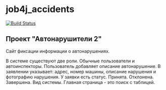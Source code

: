 # job4j_accidents
[![Build Status](https://app.travis-ci.com/ftptpf/job4j_accidents_sp.svg?branch=master)](https://app.travis-ci.com/ftptpf/job4j_accidents_sp)

## Проект "Автонарушители 2"

Сайт фиксации информации о автонарушениях.

В системе существуют две роли. Обычные пользователи и автоинспекторы.
Пользователь добавляет описание автонарушение.
В заявлении указывает: адрес, номер машины, описание нарушения и фотографию нарушения.
У заявки есть статус. Принята. Отклонена. Завершена.
Вид системы. Главная страница - это поиск с таблицей.

